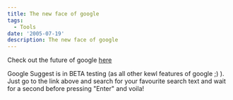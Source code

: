 ```yaml
---
title: The new face of google
tags:
  - Tools
date: '2005-07-19'
description: The new face of google
---
```


Check out the future of google [here][0]

Google Suggest is in BETA testing (as all other kewl features of google ;) ). Just go to the link above and search for your favourite search text and wait for a second before pressing "Enter" and voila!


[0]: http://www.google.com/webhp?complete=1
